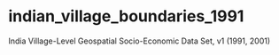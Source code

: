 # indian_village_boundaries_1991
India Village-Level Geospatial Socio-Economic Data Set, v1 (1991, 2001)
